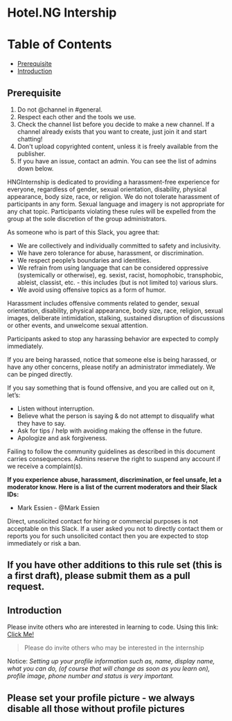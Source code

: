 # Hotel.NG Intership



Table of Contents
=================
  * [Prerequisite](#prerequisite)
  * [Introduction](#introduction)


## Prerequisite

1. Do not @channel in #general.
1. Respect each other and the tools we use.
1. Check the channel list before you decide to make a new channel. If a channel already exists that you want to create, just join it and start chatting!
1. Don't upload copyrighted content, unless it is freely available from the publisher.
1. If you have an issue, contact an admin. You can see the list of admins down below.

HNGInternship is dedicated to providing a harassment-free experience for everyone, regardless of gender, sexual orientation, disability, physical appearance, body size, race, or religion. We do not tolerate harassment of participants in any form. Sexual language and imagery is not appropriate for any chat topic. Participants violating these rules will be expelled from the group at the sole discretion of the group administrators.

As someone who is part of this Slack, you agree that:

* We are collectively and individually committed to safety and inclusivity.
* We have zero tolerance for abuse, harassment, or discrimination.
* We respect people’s boundaries and identities.
* We refrain from using language that can be considered oppressive (systemically or otherwise), 
  eg. sexist, racist, homophobic, transphobic, ableist, classist, etc. - 
  this includes (but is not limited to) various slurs.
* We avoid using offensive topics as a form of humor.

Harassment includes offensive comments related to gender, sexual orientation, disability, physical appearance, body size, race, religion, sexual images, deliberate intimidation, stalking, sustained disruption of discussions or other events, and unwelcome sexual attention.

Participants asked to stop any harassing behavior are expected to comply immediately.

If you are being harassed, notice that someone else is being harassed, or have any other concerns, please notify an administrator immediately. We can be pinged directly.

If you say something that is found offensive, and you are called out on it, let’s:

* Listen without interruption.
* Believe what the person is saying & do not attempt to disqualify what they have to say.
* Ask for tips / help with avoiding making the offense in the future.
* Apologize and ask forgiveness.

Failing to follow the community guidelines as described in this document carries consequences. Admins 
reserve the right to suspend any account if we receive a complaint(s).

**If you experience abuse, harassment, discrimination, or feel unsafe, let a moderator know. 
Here is a list of the current moderators and their Slack IDs:**

* Mark Essien - @Mark Essien 

Direct, unsolicited contact for hiring or commercial purposes is not acceptable on this Slack. If a user asked you not to directly contact them or reports you for such unsolicited contact then you are expected to stop immediately or risk a ban.

If you have other additions to this rule set (this is a first draft), please submit them as a pull request.
---
## Introduction
 Please invite others who are interested in learning to code. Using this link: [Click Me!](https://join.slack.com/t/hnginternship5/shared_invite/enQtNTgwMTIwMTQ4MDMyLTgyYTU1MTc5YzZiZTJmN2E1MmI0MGJhNmYzY2ZiNzdhNDEwZjM3ODlkY2FlMjNlMmNmMzE2NDQ0OWJmOWJhNGY)

> Please do invite others who may be interested in the internship

Notice: 
*Setting up your profile information such as, name, display name, what you can do, (of course that will change as soon as you learn on), profile image, phone number and status is very important.*


**Please set your profile picture - we always disable all those without profile pictures**
---
